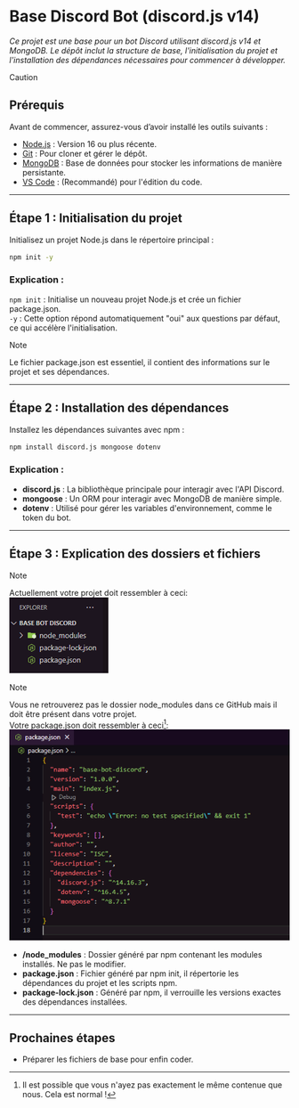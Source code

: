 # Base Discord Bot (discord.js v14)

*Ce projet est une base pour un bot Discord utilisant discord.js v14 et MongoDB. Le dépôt inclut la structure de base, l'initialisation du projet et l'installation des dépendances nécessaires pour commencer à développer.*

> [!CAUTION]
> ## Prérequis
> Avant de commencer, assurez-vous d’avoir installé les outils suivants :
> - [Node.js](https://nodejs.org/fr) : Version 16 ou plus récente.
> - [Git](https://git-scm.com/downloads) : Pour cloner et gérer le dépôt.
> - [MongoDB](https://www.mongodb.com/fr-fr/cloud/atlas/register) : Base de données pour stocker les informations de manière persistante.
> - [VS Code](https://code.visualstudio.com/download) : (Recommandé) pour l'édition du code.

---

## Étape 1 : Initialisation du projet

Initialisez un projet Node.js dans le répertoire principal :

```bash
npm init -y
```

### Explication :

`npm init` : Initialise un nouveau projet Node.js et crée un fichier package.json. \
`-y` : Cette option répond automatiquement "oui" aux questions par défaut, ce qui accélère l'initialisation.

> [!NOTE]
> Le fichier package.json est essentiel, il contient des informations sur le projet et ses dépendances.

---

## Étape 2 : Installation des dépendances

Installez les dépendances suivantes avec npm :

```bash
npm install discord.js mongoose dotenv
```

### Explication :

- **discord.js** : La bibliothèque principale pour interagir avec l'API Discord.
- **mongoose** : Un ORM pour interagir avec MongoDB de manière simple.
- **dotenv** : Utilisé pour gérer les variables d'environnement, comme le token du bot.

---

## Étape 3 : Explication des dossiers et fichiers
> [!NOTE]
> Actuellement votre projet doit ressembler à ceci: \
![alt text](./Images/image.png)

> [!NOTE]
> Vous ne retrouverez pas le dossier node_modules dans ce GitHub mais il doit être présent dans votre projet. \
> Votre package.json doit ressembler à ceci[^1]: \
![alt text](./Images/image-1.png)


- **/node_modules** : Dossier généré par npm contenant les modules installés. Ne pas le modifier.
- **package.json** : Fichier généré par npm init, il répertorie les dépendances du projet et les scripts npm.
- **package-lock.json** : Généré par npm, il verrouille les versions exactes des dépendances installées.

---

## Prochaines étapes
- Préparer les fichiers de base pour enfin coder.

[^1]: Il est possible que vous n'ayez pas exactement le même contenue que nous. Cela est normal !